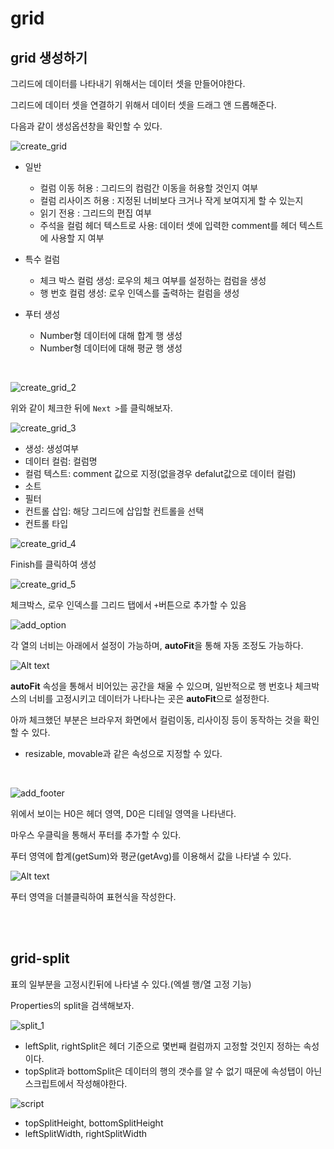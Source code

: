 # grid

## grid 생성하기

그리드에 데이터를 나타내기 위해서는 데이터 셋을 만들어야한다.

그리드에 데이터 셋을 연결하기 위해서 데이터 셋을 드래그 앤 드롭해준다.

다음과 같이 생성옵션창을 확인할 수 있다.

![create_grid](image.png)

- 일반
    - 컬럼 이동 허용 : 그리드의 컴럼간 이동을 허용할 것인지 여부
    - 컬럼 리사이즈 허용 : 지정된 너비보다 크거나 작게 보여지게 할 수 있는지
    - 읽기 전용 : 그리드의 편집 여부
    - 주석을 컬럼 헤더 텍스트로 사용: 데이터 셋에 입력한 comment를 헤더 텍스트에 사용할 지 여부

- 특수 컬럼
    - 체크 박스 컬럼 생성: 로우의 체크 여부를 설정하는 컴럼을 생성
    - 행 번호 컬럼 생성: 로우 인덱스를 출력하는 컬럼을 생성

- 푸터 생성
    - Number형 데이터에 대해 합계 행 생성
    - Number형 데이터에 대해 평균 행 생성

<br>

![create_grid_2](image-1.png)

위와 같이 체크한 뒤에 `Next >`를 클릭해보자.

![create_grid_3](image-2.png)

- 생성: 생성여부
- 데이터 컬럼: 컬럼명
- 컬럼 텍스트: comment 값으로 지정(없을경우 defalut값으로 데이터 컬럼)
- 소트
- 필터
- 컨트롤 삽입: 해당 그리드에 삽입할 컨트롤을 선택
- 컨트롤 타입

![create_grid_4](image-3.png)

Finish를 클릭하여 생성

![create_grid_5](image-4.png)

체크박스, 로우 인덱스를 그리드 탭에서 `+`버튼으로 추가할 수 있음

![add_option](image-5.png)

각 열의 너비는 아래에서 설정이 가능하며, **autoFit**을 통해 자동 조정도 가능하다.

![Alt text](image-6.png)

**autoFit** 속성을 통해서 비어있는 공간을 채울 수 있으며, 일반적으로 행 번호나 체크박스의 너비를 고정시키고 데이터가 나타나는 곳은 **autoFit**으로 설정한다.

아까 체크했던 부분은 브라우저 화면에서 컬럼이동, 리사이징 등이 동작하는 것을 확인할 수 있다.

- resizable, movable과 같은 속성으로 지정할 수 있다.

<br>

![add_footer](image-7.png)

위에서 보이는 H0은 헤더 영역, D0은 디테일 영역을 나타낸다.

마우스 우클릭을 통해서 푸터를 추가할 수 있다.

푸터 영역에 합계(getSum)와 평균(getAvg)를 이용해서 값을 나타낼 수 있다.

![Alt text](image-8.png)

푸터 영역을 더블클릭하여 표현식을 작성한다.

<br>

<br>

## grid-split

표의 일부분을 고정시킨뒤에 나타낼 수 있다.(엑셀 행/열 고정 기능)

Properties의 split을 검색해보자.

![split_1](image-9.png)

- leftSplit, rightSplit은 헤더 기준으로 몇번째 컬럼까지 고정할 것인지 정하는 속성이다.
- topSplit과 bottomSplit은 데이터의 행의 갯수를 알 수 없기 때문에 속성탭이 아닌 스크립트에서 작성해야한다.

![script](image-10.png)

- topSplitHeight, bottomSplitHeight
- leftSplitWidth, rightSplitWidth